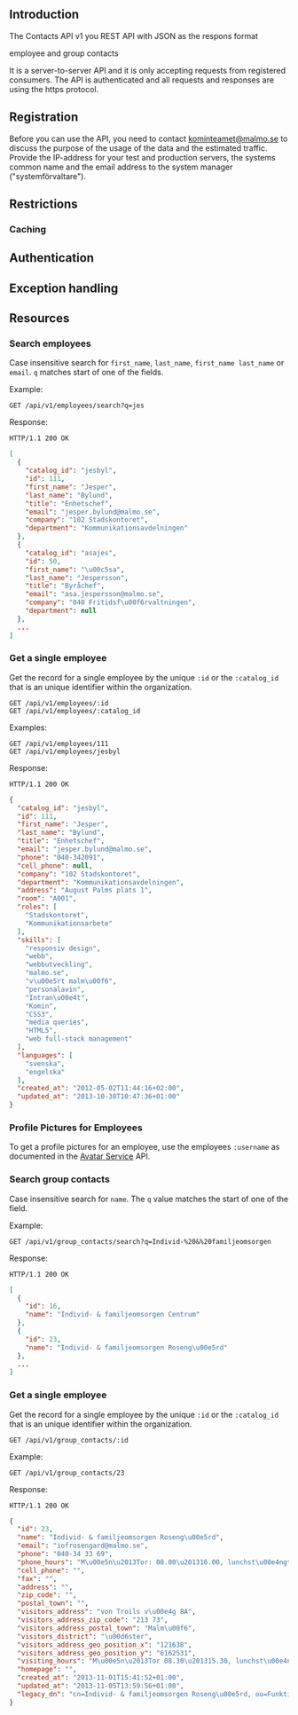 ## Introduction

The Contacts API v1 you REST API with JSON as the respons format

employee and group contacts

It is a server-to-server API and it is only accepting requests from registered consumers. The API is authenticated and all requests and responses are using the https protocol.




## Registration
Before you can use the API, you need to contact kominteamet@malmo.se to discuss the purpose of the usage of the data and the estimated traffic. Provide the IP-address for your test and production servers, the systems common name and the email address to the system manager ("systemförvaltare").

## Restrictions

### Caching

## Authentication


## Exception handling


## Resources

### Search employees
Case insensitive search for `first_name`, `last_name`, `first_name last_name` or `email`. `q` matches start of one of the fields.

Example:
```
GET /api/v1/employees/search?q=jes
```

Response:
```
HTTP/1.1 200 OK
```
```json
[
  {
    "catalog_id": "jesbyl",
    "id": 111,
    "first_name": "Jesper",
    "last_name": "Bylund",
    "title": "Enhetschef",
    "email": "jesper.bylund@malmo.se",
    "company": "102 Stadskontoret",
    "department": "Kommunikationsavdelningen"
  },
  {
    "catalog_id": "asajes",
    "id": 50,
    "first_name": "\u00c5sa",
    "last_name": "Jespersson",
    "title": "Byråchef",
    "email": "asa.jespersson@malmo.se",
    "company": "040 Fritidsf\u00f6rvaltningen",
    "department": null
  },
  ...
]
```

### Get a single employee
Get the record for a single employee by the unique `:id` or the `:catalog_id` that is an unique identifier within the organization.

```
GET /api/v1/employees/:id
GET /api/v1/employees/:catalog_id
```

Examples:
```
GET /api/v1/employees/111
GET /api/v1/employees/jesbyl
```

Response:
```
HTTP/1.1 200 OK
```
```json
{
  "catalog_id": "jesbyl",
  "id": 111,
  "first_name": "Jesper",
  "last_name": "Bylund",
  "title": "Enhetschef",
  "email": "jesper.bylund@malmo.se",
  "phone": "040-342091",
  "cell_phone": null,
  "company": "102 Stadskontoret",
  "department": "Kommunikationsavdelningen",
  "address": "August Palms plats 1",
  "room": "A001",
  "roles": [
    "Stadskontoret",
    "Kommunikationsarbete"
  ],
  "skills": [
    "responsiv design",
    "webb",
    "webbutveckling",
    "malmo.se",
    "v\u00e5rt malm\u00f6",
    "personalavin",
    "Intran\u00e4t",
    "Komin",
    "CSS3",
    "media queries",
    "HTML5",
    "web full-stack management"
  ],
  "languages": [
    "svenska",
    "engelska"
  ],
  "created_at": "2012-05-02T11:44:16+02:00",
  "updated_at": "2013-10-30T10:47:36+01:00"
}
```


### Profile Pictures for Employees
To get a profile pictures for an employee, use the employees `:username` as documented in the [Avatar Service](Avatar-Service) API.

### Search group contacts
Case insensitive search for `name`. The `q` value matches the start of one of the field.

Example:
```
GET /api/v1/group_contacts/search?q=Individ-%20&%20familjeomsorgen
```

Response:
```
HTTP/1.1 200 OK
```
```json
[
  {
    "id": 16,
    "name": "Individ- & familjeomsorgen Centrum"
  },
  {
    "id": 23,
    "name": "Individ- & familjeomsorgen Roseng\u00e5rd"
  },
  ...
]
```


### Get a single employee
Get the record for a single employee by the unique `:id` or the `:catalog_id` that is an unique identifier within the organization.

```
GET /api/v1/group_contacts/:id
```

Example:
```
GET /api/v1/group_contacts/23
```

Response:
```
HTTP/1.1 200 OK
```
```json
{
  "id": 23,
  "name": "Individ- & familjeomsorgen Roseng\u00e5rd",
  "email": "iofrosengard@malmo.se",
  "phone": "040-34 33 69",
  "phone_hours": "M\u00e5n\u2013Tor: 08.00\u201316.00, lunchst\u00e4ngt 11.45\u201313.00. Fre 08.00\u201315.00 Lunchst\u00e4ngt 11.45\u201313.00",
  "cell_phone": "",
  "fax": "",
  "address": "",
  "zip_code": "",
  "postal_town": "",
  "visitors_address": "von Troils v\u00e4g 8A",
  "visitors_address_zip_code": "213 73",
  "visitors_address_postal_town": "Malm\u00f6",
  "visitors_district": "\u00d6ster",
  "visitors_address_geo_position_x": "121638",
  "visitors_address_geo_position_y": "6162531",
  "visiting_hours": "M\u00e5n\u2013Tor 08.30\u201315.30, lunchst\u00e4ngt 11.45\u201313.00, Fre 08.30\u201315.00, lunchst\u00e4ngt 11.45\u201313.00",
  "homepage": "",
  "created_at": "2013-11-01T15:41:52+01:00",
  "updated_at": "2013-11-05T13:59:56+01:00",
  "legacy_dn": "cn=Individ- & familjeomsorgen Roseng\u00e5rd, ou=Funktionskonton, ou=Organisation och funktion, ou=Sitevision, o=malmo"
}
```
